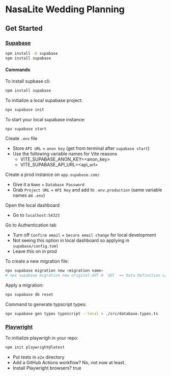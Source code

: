 # NasaLite Wedding Planning

## Get Started

### [Supabase](https://supabase.com/docs/reference/cli/supabase-init)

```bash
npm install -D supabase
npm install supabase
```

#### Commands

To install supbase cli:

```bash
npm install supabase
```

To initialize a local supabase project:

```bash
npx supabase init
```

To start your local supabase instance:

```bash
npx supabase start
```

Create `.env` file

- Store `API URL` + `anon key` (get from terminal after `supabase start`)
- Use the following variable names for Vite reasons
  - VITE_SUPABASE_ANON_KEY=<anon_key>
  - VITE_SUPABASE_API_URL=<api_url>

Create a prod instance on `app.supabase.com/`

- Give it a `Name` + `Database Password`
- Grab `Project URL` + `API Key` and add to `.env.production` (same variable names as `.env`)

Open the local dashboard

- Go to `localhost:54323`

Go to Authentication tab

- Turn off `Confirm email` + `Secure email change` for local development
- Not seeing this option in local dashboard so applying in `supabase/config.toml`
- Leave this on in prod

To create a new migration file:

```bash
npx supabase migration new <migration name>
# npx supabase migration new original-ddl # `ddl` => Data Definition Language
```

Apply a migration:

```bash
npx supabase db reset
```

Command to generate typscript types:

```bash
npx supabase gen types typescript --local > ./src/database.types.ts
```

### [Playwright](https://playwright.dev/docs/intro)

To initialize playwrigh in your repo:

```bash
npm init playwright@latest
```

- Put tests in `e2e` directory
- Add a GitHub Actions workflow? No, not now at least.
- Install Playwright browsers? true
